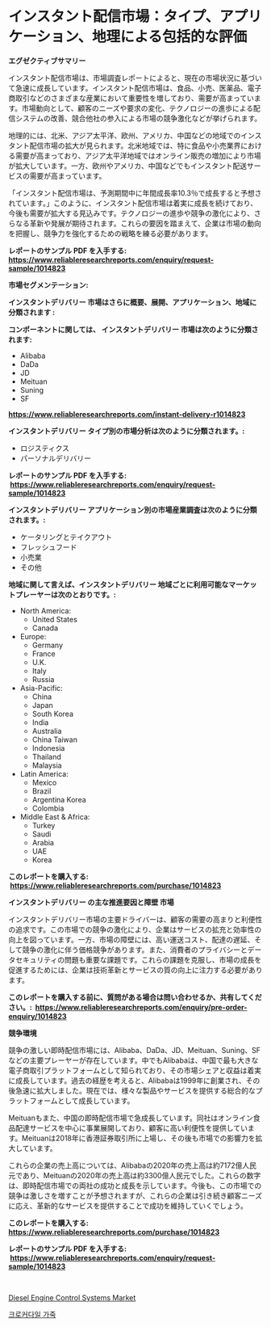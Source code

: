 <p><h1>インスタント配信市場：タイプ、アプリケーション、地理による包括的な評価</h1></p><p><strong>エグゼクティブサマリー</strong></p>
<p><p>インスタント配信市場は、市場調査レポートによると、現在の市場状況に基づいて急速に成長しています。インスタント配信市場は、食品、小売、医薬品、電子商取引などのさまざまな産業において重要性を増しており、需要が高まっています。市場動向として、顧客のニーズや要求の変化、テクノロジーの進歩による配信システムの改善、競合他社の参入による市場の競争激化などが挙げられます。</p><p>地理的には、北米、アジア太平洋、欧州、アメリカ、中国などの地域でのインスタント配信市場の拡大が見られます。北米地域では、特に食品や小売業界における需要が高まっており、アジア太平洋地域ではオンライン販売の増加により市場が拡大しています。一方、欧州やアメリカ、中国などでもインスタント配送サービスの需要が高まっています。</p><p>「インスタント配信市場は、予測期間中に年間成長率10.3％で成長すると予想されています。」このように、インスタント配信市場は着実に成長を続けており、今後も需要が拡大する見込みです。テクノロジーの進歩や競争の激化により、さらなる革新や発展が期待されます。これらの要因を踏まえて、企業は市場の動向を把握し、競争力を強化するための戦略を練る必要があります。</p></p>
<p><strong>レポートのサンプル PDF を入手する: <a href="https://www.reliableresearchreports.com/enquiry/request-sample/1014823">https://www.reliableresearchreports.com/enquiry/request-sample/1014823</a></strong></p>
<p><strong>市場セグメンテーション:</strong></p>
<p><strong> インスタントデリバリー 市場はさらに概要、展開、アプリケーション、地域に分類されます :</strong></p>
<p><strong>コンポーネントに関しては、 インスタントデリバリー 市場は次のように分類されます: &nbsp;</strong></p>
<p><ul><li>Alibaba</li><li>DaDa</li><li>JD</li><li>Meituan</li><li>Suning</li><li>SF</li></ul></p>
<p><strong><a href="https://www.reliableresearchreports.com/instant-delivery-r1014823">https://www.reliableresearchreports.com/instant-delivery-r1014823</a></strong></p>
<p><strong> インスタントデリバリー タイプ別の市場分析は次のように分類されます。:</strong></p>
<p><ul><li>ロジスティクス</li><li>パーソナルデリバリー</li></ul></p>
<p><strong>レポートのサンプル PDF を入手する: &nbsp;<a href="https://www.reliableresearchreports.com/enquiry/request-sample/1014823">https://www.reliableresearchreports.com/enquiry/request-sample/1014823</a></strong></p>
<p><strong> インスタントデリバリー アプリケーション別の市場産業調査は次のように分類されます。:</strong></p>
<p><ul><li>ケータリングとテイクアウト</li><li>フレッシュフード</li><li>小売業</li><li>その他</li></ul></p>
<p><strong>地域に関して言えば、インスタントデリバリー 地域ごとに利用可能なマーケットプレーヤーは次のとおりです。:</strong></p>
<p><ul>
    <li>
        North America:
        <ul>
            <li>United States</li>
            <li>Canada</li>
        </ul>
    </li>
    <li>
        Europe:
        <ul>
            <li>Germany</li>
            <li>France</li>
            <li>U.K.</li>
            <li>Italy</li>
            <li>Russia</li>
        </ul>
    </li>
    <li>
        Asia-Pacific:
        <ul>
            <li>China</li>
            <li>Japan</li>
            <li>South Korea</li>
            <li>India</li>
            <li>Australia</li>
            <li>China Taiwan</li>
            <li>Indonesia</li>
            <li>Thailand</li>
            <li>Malaysia</li>
        </ul>
    </li>
    <li>
        Latin America:
        <ul>
            <li>Mexico</li>
            <li>Brazil</li>
            <li>Argentina Korea</li>
            <li>Colombia</li>
        </ul>
    </li>
    <li>
        Middle East & Africa:
        <ul>
            <li>Turkey</li>
            <li>Saudi</li>
            <li>Arabia</li>
            <li>UAE</li>
            <li>Korea</li>
        </ul>
    </li>
    </ul></p>
<p><strong>このレポートを購入する: &nbsp;<a href="https://www.reliableresearchreports.com/purchase/1014823">https://www.reliableresearchreports.com/purchase/1014823</a></strong></p>
<p><strong>インスタントデリバリー の主な推進要因と障壁 市場</strong></p>
<p><p>インスタントデリバリー市場の主要ドライバーは、顧客の需要の高まりと利便性の追求です。この市場での競争の激化により、企業はサービスの拡充と効率性の向上を図っています。一方、市場の障壁には、高い運送コスト、配達の遅延、そして競争の激化に伴う価格競争があります。また、消費者のプライバシーとデータセキュリティの問題も重要な課題です。これらの課題を克服し、市場の成長を促進するためには、企業は技術革新とサービスの質の向上に注力する必要があります。</p></p>
<p><strong>このレポートを購入する前に、質問がある場合は問い合わせるか、共有してください。:&nbsp; <a href="https://www.reliableresearchreports.com/enquiry/pre-order-enquiry/1014823">https://www.reliableresearchreports.com/enquiry/pre-order-enquiry/1014823</a></strong></p>
<p><strong>競争環境</strong></p>
<p><p>競争の激しい即時配信市場には、Alibaba、DaDa、JD、Meituan、Suning、SFなどの主要プレーヤーが存在しています。中でもAlibabaは、中国で最も大きな電子商取引プラットフォームとして知られており、その市場シェアと収益は着実に成長しています。過去の経歴を考えると、Alibabaは1999年に創業され、その後急速に拡大しました。現在では、様々な製品やサービスを提供する総合的なプラットフォームとして成長しています。</p><p>Meituanもまた、中国の即時配信市場で急成長しています。同社はオンライン食品配達サービスを中心に事業展開しており、顧客に高い利便性を提供しています。Meituanは2018年に香港証券取引所に上場し、その後も市場での影響力を拡大しています。</p><p>これらの企業の売上高については、Alibabaの2020年の売上高は約7172億人民元であり、Meituanの2020年の売上高は約3300億人民元でした。これらの数字は、即時配信市場での両社の成功と成長を示しています。今後も、この市場での競争は激しさを増すことが予想されますが、これらの企業は引き続き顧客ニーズに応え、革新的なサービスを提供することで成功を維持していくでしょう。</p></p>
<p><strong>このレポートを購入する: &nbsp; <a href="https://www.reliableresearchreports.com/purchase/1014823">https://www.reliableresearchreports.com/purchase/1014823</a></strong></p>
<p><strong>レポートのサンプル PDF を入手する: &nbsp;<a href="https://www.reliableresearchreports.com/enquiry/request-sample/1014823">https://www.reliableresearchreports.com/enquiry/request-sample/1014823</a></strong><strong></strong></p>
<p>&nbsp;</p>
<p><p><a href="https://silk-columnist-571.notion.site/Diesel-Engine-Control-Systems-Market-Size-Market-Outlook-and-Market-Forecast-2024-to-2031-25dfec36e5b64dff87a22045e954d901">Diesel Engine Control Systems Market</a></p><p><a href="https://medium.com/@bud567768/%EC%95%85%EC%96%B4-%EA%B0%80%EC%A3%BD-%EC%8B%9C%EC%9E%A5-%EC%A2%85%EB%A5%98-%EC%9D%91%EC%9A%A9-%EB%B0%8F-%EC%A7%80%EB%A6%AC%EC%97%90-%EB%8C%80%ED%95%9C-%ED%8F%AC%EA%B4%84%EC%A0%81-%ED%8F%89%EA%B0%80-90430c041ac9">크로커다일 가죽</a></p></p>